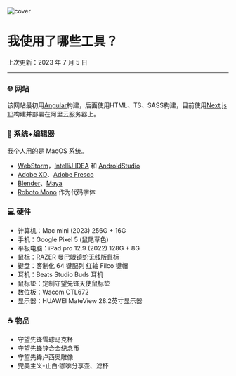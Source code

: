<img class="cover" src="/asset/post/img/012.jpg" alt="cover">

# 我使用了哪些工具？

<p class="update-date">上次更新：2023 年 7 月 5 日</p>

---

### 🌐 网站

该网站最初用[Angular](https://angular.io/)构建，后面使用HTML、TS、SASS构建，目前使用[Next.js 13](https://nextjs.org/)构建并部署在阿里云服务器上。

### 📑 系统+编辑器
我个人用的是 MacOS 系统。

- [WebStorm](https://www.jetbrains.com/webstorm/)，[IntelliJ IDEA](https://www.jetbrains.com/idea/) 和 [AndroidStudio](https://developer.android.com/studio)
- [Adobe XD](https://helpx.adobe.com/xd/get-started.html)、[Adobe Fresco](https://www.adobe.com/hk_en/products/fresco.html)
- [Blender](https://www.blender.org/)、[Maya](https://www.autodesk.com/products/maya)
- [Roboto Mono](https://fonts.google.com/specimen/Roboto+Mono) 作为代码字体

### 💻 硬件

- 计算机：Mac mini (2023) 256G + 16G
- 手机：Google Pixel 5 (鼠尾草色)
- 平板电脑：iPad pro 12.9 (2022) 128G + 8G
- 鼠标：RAZER 曼巴眼镜蛇无线版鼠标
- 键盘：客制化 64 键配列 红轴 Filco 键帽
- 耳机：Beats Studio Buds 耳机
- 鼠标垫：定制守望先锋天使鼠标垫
- 数位板：Wacom CTL672
- 显示器：HUAWEI MateView 28.2英寸显示器

### ☕ 物品

- 守望先锋雪球马克杯
- 守望先锋锌合金纪念币
- 守望先锋卢西奥雕像
- 完美主义-止白·咖啡分享壶、滤杯